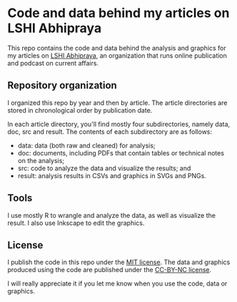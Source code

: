 # Code and data behind my articles on LSHI Abhipraya

This repo contains the code and data behind the analysis and graphics for my articles on [LSHI Abhipraya](https://lshiabhipraya.com/), an organization that runs online publication and podcast on current affairs.


## Repository organization

I organized this repo by year and then by article. The article directories are stored in chronological order by publication date.

In each article directory, you'll find mostly four subdirectories, namely data, doc, src and result. The contents of each subdirectory are as follows:  
- data: data (both raw and cleaned) for analysis;  
- doc: documents, including PDFs that contain tables or technical notes on the analysis;  
- src: code to analyze the data and visualize the results; and  
- result: analysis results in CSVs and graphics in SVGs and PNGs.


## Tools

I use mostly R to wrangle and analyze the data, as well as visualize the result. I also use Inkscape to edit the graphics.


## License

I publish the code in this repo under the [MIT license](LICENSE). The data and graphics produced using the code are published under the [CC-BY-NC license](https://creativecommons.org/licenses/by-nc/4.0/legalcode).

I will really appreciate it if you let me know when you use the code, data or graphics.
